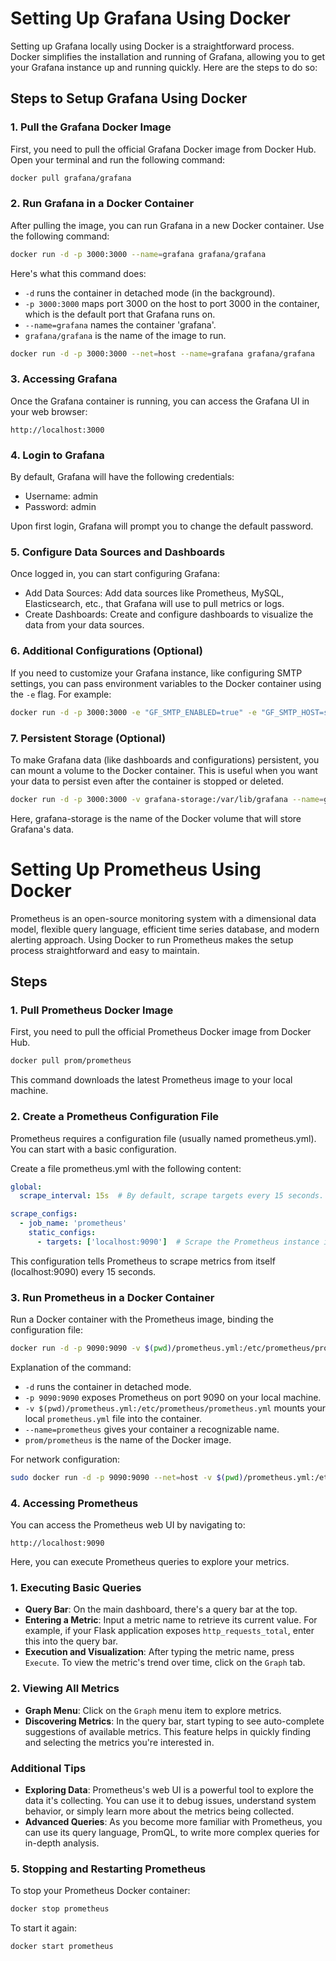 # Setting Up Grafana Using Docker

Setting up Grafana locally using Docker is a straightforward process. Docker simplifies the installation and running of Grafana, allowing you to get your Grafana instance up and running quickly. Here are the steps to do so:

## Steps to Setup Grafana Using Docker

### 1. Pull the Grafana Docker Image

First, you need to pull the official Grafana Docker image from Docker Hub. Open your terminal and run the following command:

```bash
docker pull grafana/grafana
```

### 2. Run Grafana in a Docker Container

After pulling the image, you can run Grafana in a new Docker container. Use the following command:

```bash
docker run -d -p 3000:3000 --name=grafana grafana/grafana
```

Here's what this command does:

- `-d` runs the container in detached mode (in the background).
- `-p 3000:3000` maps port 3000 on the host to port 3000 in the container, which is the default port that Grafana runs on.
- `--name=grafana` names the container 'grafana'.
- `grafana/grafana` is the name of the image to run.


```bash
docker run -d -p 3000:3000 --net=host --name=grafana grafana/grafana
```

### 3. Accessing Grafana

Once the Grafana container is running, you can access the Grafana UI in your web browser:

```
http://localhost:3000
```

### 4. Login to Grafana

By default, Grafana will have the following credentials:

- Username: admin
- Password: admin

Upon first login, Grafana will prompt you to change the default password.

### 5. Configure Data Sources and Dashboards

Once logged in, you can start configuring Grafana:

- Add Data Sources: Add data sources like Prometheus, MySQL, Elasticsearch, etc., that Grafana will use to pull metrics or logs.
- Create Dashboards: Create and configure dashboards to visualize the data from your data sources.

### 6. Additional Configurations (Optional)

If you need to customize your Grafana instance, like configuring SMTP settings, you can pass environment variables to the Docker container using the `-e` flag. For example:

```bash
docker run -d -p 3000:3000 -e "GF_SMTP_ENABLED=true" -e "GF_SMTP_HOST=smtp.example.com" --name=grafana grafana/grafana
```

### 7. Persistent Storage (Optional)

To make Grafana data (like dashboards and configurations) persistent, you can mount a volume to the Docker container. This is useful when you want your data to persist even after the container is stopped or deleted.

```bash
docker run -d -p 3000:3000 -v grafana-storage:/var/lib/grafana --name=grafana grafana/grafana
```

Here, grafana-storage is the name of the Docker volume that will store Grafana's data.


# Setting Up Prometheus Using Docker

Prometheus is an open-source monitoring system with a dimensional data model, flexible query language, efficient time series database, and modern alerting approach. Using Docker to run Prometheus makes the setup process straightforward and easy to maintain.

## Steps

### 1. Pull Prometheus Docker Image

First, you need to pull the official Prometheus Docker image from Docker Hub.

```bash
docker pull prom/prometheus
```

This command downloads the latest Prometheus image to your local machine.

### 2. Create a Prometheus Configuration File

Prometheus requires a configuration file (usually named prometheus.yml). You can start with a basic configuration.

Create a file prometheus.yml with the following content:

```yaml
global:
  scrape_interval: 15s  # By default, scrape targets every 15 seconds.

scrape_configs:
  - job_name: 'prometheus'
    static_configs:
      - targets: ['localhost:9090']  # Scrape the Prometheus instance itself.
```

This configuration tells Prometheus to scrape metrics from itself (localhost:9090) every 15 seconds.

### 3. Run Prometheus in a Docker Container

Run a Docker container with the Prometheus image, binding the configuration file:

```bash
docker run -d -p 9090:9090 -v $(pwd)/prometheus.yml:/etc/prometheus/prometheus.yml --name=prometheus prom/prometheus
```

Explanation of the command:

- `-d` runs the container in detached mode.
- `-p 9090:9090` exposes Prometheus on port 9090 on your local machine.
- `-v $(pwd)/prometheus.yml:/etc/prometheus/prometheus.yml` mounts your local `prometheus.yml` file into the container.
- `--name=prometheus` gives your container a recognizable name.
- `prom/prometheus` is the name of the Docker image.

For network configuration:

```bash
sudo docker run -d -p 9090:9090 --net=host -v $(pwd)/prometheus.yml:/etc/prometheus/prometheus.yml --name=prometheus prom/prometheus
```

### 4. Accessing Prometheus

You can access the Prometheus web UI by navigating to:

```
http://localhost:9090
```

Here, you can execute Prometheus queries to explore your metrics.

### 1. Executing Basic Queries

- **Query Bar**: On the main dashboard, there's a query bar at the top.
- **Entering a Metric**: Input a metric name to retrieve its current value. For example, if your Flask application exposes `http_requests_total`, enter this into the query bar.
- **Execution and Visualization**: After typing the metric name, press `Execute`. To view the metric's trend over time, click on the `Graph` tab.

### 2. Viewing All Metrics

- **Graph Menu**: Click on the `Graph` menu item to explore metrics.
- **Discovering Metrics**: In the query bar, start typing to see auto-complete suggestions of available metrics. This feature helps in quickly finding and selecting the metrics you're interested in.

### Additional Tips

- **Exploring Data**: Prometheus's web UI is a powerful tool to explore the data it's collecting. You can use it to debug issues, understand system behavior, or simply learn more about the metrics being collected.
- **Advanced Queries**: As you become more familiar with Prometheus, you can use its query language, PromQL, to write more complex queries for in-depth analysis.

### 5. Stopping and Restarting Prometheus

To stop your Prometheus Docker container:

```bash
docker stop prometheus
```

To start it again:

```bash
docker start prometheus
```

